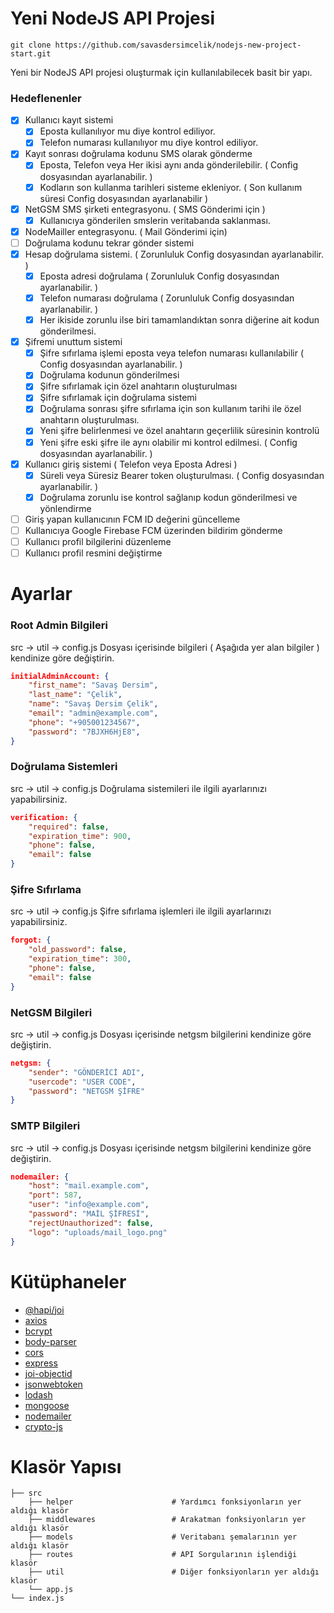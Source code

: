 # Yeni NodeJS API Projesi

    git clone https://github.com/savasdersimcelik/nodejs-new-project-start.git

Yeni bir NodeJS API projesi oluşturmak için kullanılabilecek basit bir yapı.


### Hedeflenenler
- [x] Kullanıcı kayıt sistemi
    - [x] Eposta kullanılıyor mu diye kontrol ediliyor.
    - [x] Telefon numarası kullanılıyor mu diye kontrol ediliyor.
- [x] Kayıt sonrası doğrulama kodunu SMS olarak gönderme
    - [x] Eposta, Telefon veya Her ikisi aynı anda gönderilebilir. ( Config dosyasından ayarlanabilir. )
    - [x] Kodların son kullanma tarihleri sisteme ekleniyor.    ( Son kullanım süresi Config dosyasından ayarlanabilir )
- [x] NetGSM SMS şirketi entegrasyonu. ( SMS Gönderimi için ) 
    - [x] Kullanıcıya gönderilen smslerin veritabanda saklanması.
- [x] NodeMailler entegrasyonu. ( Mail Gönderimi için)
- [ ] Doğrulama kodunu tekrar gönder sistemi
- [x] Hesap doğrulama sistemi.  ( Zorunluluk Config dosyasından ayarlanabilir. )
    - [x] Eposta adresi doğrulama  ( Zorunluluk Config dosyasından ayarlanabilir. )
    - [x] Telefon numarası doğrulama  ( Zorunluluk Config dosyasından ayarlanabilir. )
    - [x] Her ikiside zorunlu ilse biri tamamlandıktan sonra diğerine ait kodun gönderilmesi.
- [x] Şifremi unuttum sistemi
    - [x] Şifre sıfırlama işlemi eposta veya telefon numarası kullanılabilir ( Config dosyasından ayarlanabilir. )
    - [x] Doğrulama kodunun gönderilmesi
    - [x] Şifre sıfırlamak için özel anahtarın oluşturulması
    - [x] Şifre sıfırlamak için doğrulama sistemi
    - [x] Doğrulama sonrası şifre sıfırlama için son kullanım tarihi ile özel anahtarın oluşturulması.
    - [x] Yeni şifre belirlenmesi ve özel anahtarın geçerlilik süresinin kontrolü
    - [x] Yeni şifre eski şifre ile aynı olabilir mi kontrol edilmesi. ( Config dosyasından ayarlanabilir. )
- [x] Kullanıcı giriş sistemi ( Telefon veya Eposta Adresi )
    - [x] Süreli veya Süresiz Bearer token oluşturulması. ( Config dosyasından ayarlanabilir. )
    - [x] Doğrulama zorunlu ise kontrol sağlanıp kodun gönderilmesi ve yönlendirme
- [ ] Giriş yapan kullanıcının FCM ID değerini güncelleme
- [ ] Kullanıcıya Google Firebase FCM üzerinden bildirim gönderme
- [ ] Kullanıcı profil bilgilerini düzenleme
- [ ] Kullanıcı profil resmini değiştirme

# Ayarlar

### Root Admin Bilgileri
src -> util -> config.js Dosyası içerisinde bilgileri ( Aşağıda yer alan bilgiler ) kendinize göre değiştirin.
```json
initialAdminAccount: {
    "first_name": "Savaş Dersim",
    "last_name": "Çelik",
    "name": "Savaş Dersim Çelik",
    "email": "admin@example.com",
    "phone": "+905001234567",
    "password": "7BJXH6HjE8",
}
```

### Doğrulama Sistemleri
src -> util -> config.js Doğrulama sistemileri ile ilgili ayarlarınızı yapabilirsiniz.
```json
verification: {
    "required": false,
    "expiration_time": 900,
    "phone": false,
    "email": false
}
```
### Şifre Sıfırlama
src -> util -> config.js Şifre sıfırlama işlemleri ile ilgili ayarlarınızı yapabilirsiniz.
```json
forgot: {
    "old_password": false,
    "expiration_time": 300,
    "phone": false,
    "email": false
}
```

### NetGSM Bilgileri
src -> util -> config.js Dosyası içerisinde netgsm bilgilerini kendinize göre değiştirin.
```json
netgsm: {
    "sender": "GÖNDERİCİ ADI",
    "usercode": "USER CODE",
    "password": "NETGSM ŞİFRE"
}
```

### SMTP Bilgileri
src -> util -> config.js Dosyası içerisinde netgsm bilgilerini kendinize göre değiştirin.
```json
nodemailer: {
    "host": "mail.example.com",
    "port": 587,
    "user": "info@example.com",
    "password": "MAİL ŞİFRESİ",
    "rejectUnauthorized": false,      
    "logo": "uploads/mail_logo.png"
}
```

# Kütüphaneler
- [@hapi/joi](https://www.npmjs.com/package/@hapi/joi)
- [axios](https://www.npmjs.com/package/axios)
- [bcrypt](https://www.npmjs.com/package/bcrypt)
- [body-parser](https://www.npmjs.com/package/body-parser)
- [cors](https://www.npmjs.com/package/cors)
- [express](https://www.npmjs.com/package/express)
- [joi-objectid](https://www.npmjs.com/package/joi-objectid)
- [jsonwebtoken](https://www.npmjs.com/package/jsonwebtoken)
- [lodash](https://www.npmjs.com/package/lodash)
- [mongoose](https://www.npmjs.com/package/mongoose)
- [nodemailer](https://www.npmjs.com/package/nodemailer)
- [crypto-js](https://www.npmjs.com/package/crypto-js)

# Klasör Yapısı

    ├── src
        ├── helper                      # Yardımcı fonksiyonların yer aldığı klasör
        ├── middlewares                 # Arakatman fonksiyonların yer aldığı klasör
        ├── models                      # Veritabanı şemalarının yer aldığı klasör
        ├── routes                      # API Sorgularının işlendiği klasör
        ├── util                        # Diğer fonksiyonların yer aldığı klasör
        └── app.js
    └── index.js